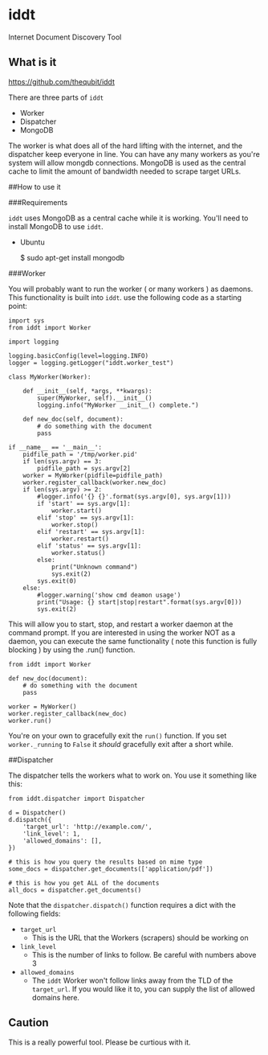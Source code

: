 # iddt
Internet Document Discovery Tool

## What is it

https://github.com/thequbit/iddt

There are three parts of `iddt`

- Worker
- Dispatcher
- MongoDB

The worker is what does all of the hard lifting with the internet, and 
the dispatcher keep everyone in line.  You can have any many workers as
you're system will allow mongdb connections.  MongoDB is used as the
central cache to limit the amount of bandwidth needed to scrape target
URLs.

##How to use it

###Requirements

`iddt` uses MongoDB as a central cache while it is working.  You'll need to
install MongoDB to use `iddt`.

- Ubuntu

    $ sudo apt-get install mongodb

###Worker

You will probably want to run the worker ( or many workers ) as daemons.
This functionality is built into `iddt`.  use the following code as a 
starting point:

    import sys
    from iddt import Worker

    import logging

    logging.basicConfig(level=logging.INFO)
    logger = logging.getLogger("iddt.worker_test")

    class MyWorker(Worker):

        def __init__(self, *args, **kwargs):
            super(MyWorker, self).__init__()
            logging.info("MyWorker __init__() complete.")

        def new_doc(self, document):
            # do something with the document
            pass
            
    if __name__ == '__main__':
        pidfile_path = '/tmp/worker.pid'
        if len(sys.argv) == 3:
            pidfile_path = sys.argv[2]
        worker = MyWorker(pidfile=pidfile_path)
        worker.register_callback(worker.new_doc)
        if len(sys.argv) >= 2:
            #logger.info('{} {}'.format(sys.argv[0], sys.argv[1]))
            if 'start' == sys.argv[1]:
                worker.start()
            elif 'stop' == sys.argv[1]:
                worker.stop()
            elif 'restart' == sys.argv[1]:
                worker.restart()
            elif 'status' == sys.argv[1]:
                worker.status()
            else:
                print("Unknown command")
                sys.exit(2)
            sys.exit(0)
        else:
            #logger.warning('show cmd deamon usage')
            print("Usage: {} start|stop|restart".format(sys.argv[0]))
            sys.exit(2)


This will allow you to start, stop, and restart a worker daemon at the
command prompt.  If you are interested in using the worker NOT as a 
daemon, you can execute the same functionality ( note this function
is fully blocking ) by using the .run() function.

    from iddt import Worker
    
    def new_doc(document):
        # do something with the document
        pass
    
    worker = MyWorker()
    worker.register_callback(new_doc)
    worker.run()

You're on your own to gracefully exit the `run()` function.  If you set
`worker._running` to `False` it *should* gracefully exit after a short while.

##Dispatcher

The dispatcher tells the workers what to work on.  You use it something like
this:

    from iddt.dispatcher import Dispatcher

    d = Dispatcher()
    d.dispatch({
        'target_url': 'http://example.com/',
        'link_level': 1,
        'allowed_domains': [],
    })

    # this is how you query the results based on mime type
    some_docs = dispatcher.get_documents(['application/pdf'])

    # this is how you get ALL of the documents
    all_docs = dispatcher.get_documents()

Note that the `dispatcher.dispatch()` function requires a dict with the 
following fields:

- `target_url`
    - This is the URL that the Workers (scrapers) should be working on
- `link_level`
    - This is the number of links to follow.  Be careful with numbers above 3
- `allowed_domains`
    - The `iddt` Worker won't follow links away from the TLD of the 
      `target_url`.  If you would like it to, you can supply the list of
      allowed domains here.

## Caution

This is a really powerful tool.  Please be curtious with it.

